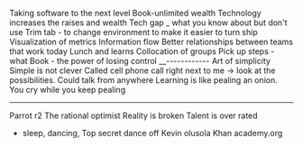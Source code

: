 Taking software to the next level
Book-unlimited wealth
Technology increases the raises and wealth
Tech gap _ what you know about but don't use
Trim tab - to change environment to make it easier to turn ship
Visualization of metrics
Information flow
Better relationships between teams that work today
Lunch and learns
Collocation of groups
Pick up steps - what
Book - the power of losing control
__------------
Art of simplicity
Simple is not clever
Called cell phone call right next to me -> look at the possibilities. Could talk from anywhere
Learning is like pealing an onion. You cry while you keep pealing
__________________
Parrot r2 
The rational optimist
Reality is broken
Talent is over rated

- sleep, dancing, 
Top secret dance off 
Kevin olusola
Khan academy.org